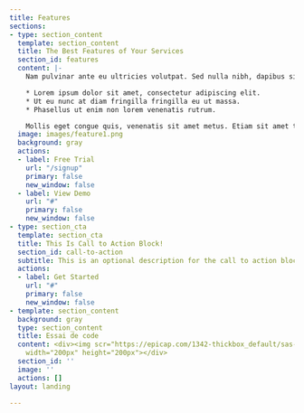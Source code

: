 ```yaml
---
title: Features
sections:
- type: section_content
  template: section_content
  title: The Best Features of Your Services
  section_id: features
  content: |-
    Nam pulvinar ante eu ultricies volutpat. Sed nulla nibh, dapibus sit amet cursus quis, fringilla nec sapien. Vestibulum imperdiet nunc bibendum consectetur lobortis.

    * Lorem ipsum dolor sit amet, consectetur adipiscing elit.
    * Ut eu nunc at diam fringilla fringilla eu ut massa.
    * Phasellus ut enim non lorem venenatis rutrum.

    Mollis eget congue quis, venenatis sit amet metus. Etiam sit amet tortor sed justo tempor condimentum.
  image: images/feature1.png
  background: gray
  actions:
  - label: Free Trial
    url: "/signup"
    primary: false
    new_window: false
  - label: View Demo
    url: "#"
    primary: false
    new_window: false
- type: section_cta
  template: section_cta
  title: This Is Call to Action Block!
  section_id: call-to-action
  subtitle: This is an optional description for the call to action block.
  actions:
  - label: Get Started
    url: "#"
    primary: false
    new_window: false
- template: section_content
  background: gray
  type: section_content
  title: Essai de code
  content: <div><img scr="https://epicap.com/1342-thickbox_default/sas-de-decontamination-materiel-3c-conforme-ed6307-livre-complet.jpg"
    width="200px" height="200px"></div>
  section_id: ''
  image: ''
  actions: []
layout: landing

---
```


